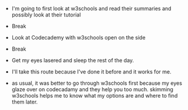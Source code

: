 * I'm going to first look at w3schools and read their summaries and possibly look at their tutorial
* Break
* Look at Codecademy with w3schools open on the side
* Break
* Get my eyes lasered and sleep the rest of the day.
* I'll take this route because I've done it before and it works for me.

* as usual, it was better to go through w3schools first because my eyes glaze over on codecadamy and they help you too much. skimming w3schools helps me to know what my options are and where to find them later.